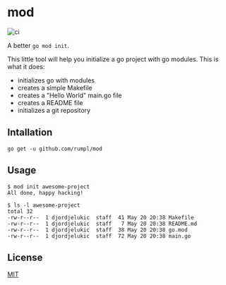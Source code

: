 # mod

![ci](https://github.com/rumpl/mod/workflows/ci/badge.svg)

A better `go mod init`.

This little tool will help you initialize a go project with go modules. This is what it does:

* initializes go with modules
* creates a simple Makefile
* creates a "Hello World" main.go file
* creates a README file
* initializes a git repository

## Intallation

```
go get -u github.com/rumpl/mod
```

## Usage

```
$ mod init awesome-project
All done, happy hacking!

$ ls -l awesome-project
total 32
-rw-r--r--  1 djordjelukic  staff  41 May 20 20:38 Makefile
-rw-r--r--  1 djordjelukic  staff   7 May 20 20:38 README.md
-rw-r--r--  1 djordjelukic  staff  38 May 20 20:38 go.mod
-rw-r--r--  1 djordjelukic  staff  72 May 20 20:38 main.go
```

## License

[MIT](https://rumpl.mit-license.org)
